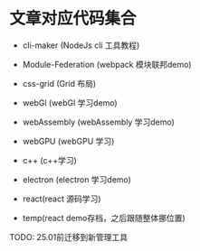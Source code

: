 # 文章对应代码集合



- cli-maker (NodeJs cli 工具教程)

- Module-Federation (webpack 模块联邦demo)

- css-grid (Grid 布局)

- webGl (webGl 学习demo)

- webAssembly (webAssembly 学习demo)
- webGPU (webGPU 学习)

- c++ (c++学习)
- electron (electron 学习demo)

- react(react 源码学习)

- temp(react demo存档，之后跟随整体挪位置)

TODO: 25.01前迁移到新管理工具